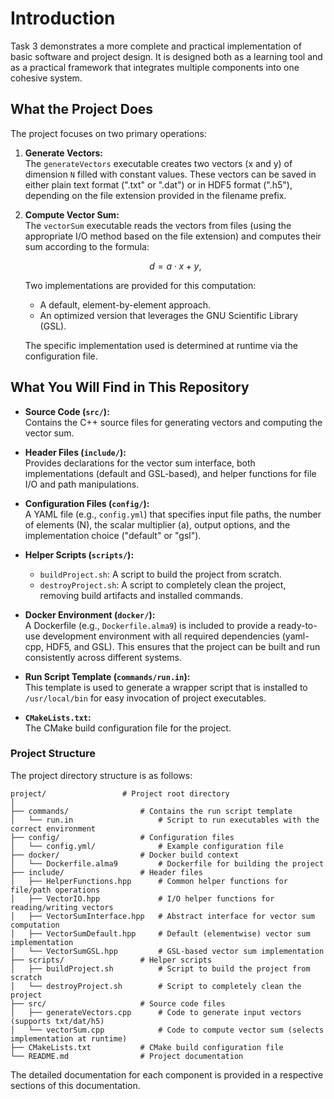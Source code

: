 # Introduction

Task 3 demonstrates a more complete and practical implementation of basic software and project design. It is designed both as a learning tool and as a practical framework that integrates multiple components into one cohesive system.

## What the Project Does

The project focuses on two primary operations:

1. **Generate Vectors:**  
   The `generateVectors` executable creates two vectors (x and y) of dimension `N` filled with constant values. These vectors can be saved in either plain text format (".txt" or ".dat") or in HDF5 format (".h5"), depending on the file extension provided in the filename prefix.

2. **Compute Vector Sum:**  
   The `vectorSum` executable reads the vectors from files (using the appropriate I/O method based on the file extension) and computes their sum according to the formula:

    $$
    d = a \cdot x + y,
    $$

   Two implementations are provided for this computation:

   - A default, element-by-element approach.
   - An optimized version that leverages the GNU Scientific Library (GSL).
   
   The specific implementation used is determined at runtime via the configuration file.

## What You Will Find in This Repository

- **Source Code (`src/`):**  
    Contains the C++ source files for generating vectors and computing the vector sum.

- **Header Files (`include/`):**  
    Provides declarations for the vector sum interface, both implementations (default and GSL-based), and helper functions for file I/O and path manipulations.

- **Configuration Files (`config/`):**  
    A YAML file (e.g., `config.yml`) that specifies input file paths, the number of elements (N), the scalar multiplier (a), output options, and the implementation choice ("default" or "gsl").

- **Helper Scripts (`scripts/`):**  
    - `buildProject.sh`: A script to build the project from scratch.
    - `destroyProject.sh`: A script to completely clean the project, removing build artifacts and installed commands.

- **Docker Environment (`docker/`):**  
    A Dockerfile (e.g., `Dockerfile.alma9`) is included to provide a ready-to-use development environment with all required dependencies (yaml-cpp, HDF5, and GSL). This ensures that the project can be built and run consistently across different systems.

- **Run Script Template (`commands/run.in`):**  
    This template is used to generate a wrapper script that is installed to `/usr/local/bin` for easy invocation of project executables.

- **`CMakeLists.txt`:**  
    The CMake build configuration file for the project.


### Project Structure

The project directory structure is as follows:

```plaintext
project/                 # Project root directory
│ 
├── commands/                # Contains the run script template
│   └── run.in                   # Script to run executables with the correct environment
├── config/                  # Configuration files
│   └── config.yml/              # Example configuration file
├── docker/                  # Docker build context
│   └── Dockerfile.alma9         # Dockerfile for building the project
├── include/                 # Header files
│   ├── HelperFunctions.hpp      # Common helper functions for file/path operations
│   ├── VectorIO.hpp             # I/O helper functions for reading/writing vectors
│   ├── VectorSumInterface.hpp   # Abstract interface for vector sum computation
│   ├── VectorSumDefault.hpp     # Default (elementwise) vector sum implementation
│   └── VectorSumGSL.hpp         # GSL-based vector sum implementation
├── scripts/                 # Helper scripts
│   ├── buildProject.sh          # Script to build the project from scratch
│   └── destroyProject.sh        # Script to completely clean the project
├── src/                     # Source code files
│   ├── generateVectors.cpp      # Code to generate input vectors (supports txt/dat/h5)
│   └── vectorSum.cpp            # Code to compute vector sum (selects implementation at runtime)
├── CMakeLists.txt           # CMake build configuration file
└── README.md                # Project documentation
```

The detailed documentation for each component is provided in a respective sections of this documentation.